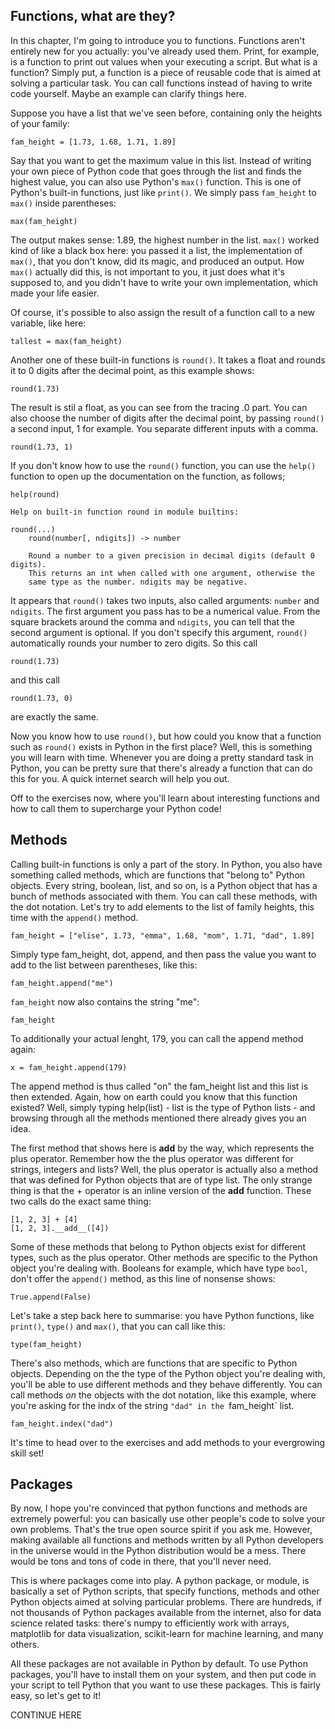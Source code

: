 ## Functions, what are they?

In this chapter, I'm going to introduce you to functions. Functions aren't entirely new for you actually: you've already used them. Print, for example, is a function to print out values when your executing a script. But what is a function? Simply put, a function is a piece of reusable code that is aimed at solving a particular task. You can call functions instead of having to write code yourself. Maybe an example can clarify things here.

Suppose you have a list that we've seen before, containing only the heights of your family:

```
fam_height = [1.73, 1.68, 1.71, 1.89]
```

Say that you want to get the maximum value in this list. Instead of writing your own piece of Python code that goes through the list and finds the highest value, you can also use Python's `max()` function. This is one of Python's built-in functions, just like `print()`. We simply pass `fam_height` to `max()` inside parentheses:

```
max(fam_height)
```

The output makes sense: 1.89, the highest number in the list. `max()` worked kind of like a black box here: you passed it a list, the implementation of `max()`, that you don't know, did its magic, and produced an output. How `max()` actually did this, is not important to you, it just does what it's supposed to, and you didn't have to write your own implementation, which made your life easier.

Of course, it's possible to also assign the result of a function call to a new variable, like here:

```
tallest = max(fam_height)
```

Another one of these built-in functions is `round()`. It takes a float and rounds it to 0 digits after the decimal point, as this example shows:

```
round(1.73)
```

The result is stil a float, as you can see from the tracing .0 part. You can also choose the number of digits after the decimal point, by passing   `round()` a second input, 1 for example. You separate different inputs with a comma.

```
round(1.73, 1)
```

If you don't know how to use the `round()` function, you can use the `help()` function to open up the documentation on the function, as follows; 

```
help(round)

Help on built-in function round in module builtins:

round(...)
    round(number[, ndigits]) -> number

    Round a number to a given precision in decimal digits (default 0 digits).
    This returns an int when called with one argument, otherwise the
    same type as the number. ndigits may be negative.
```

It appears that `round()` takes two inputs, also called arguments: `number` and `ndigits`. The first argument you pass has to be a numerical value. From the square brackets around the comma and `ndigits`, you can tell that the second argument is optional. If you don't specify this argument, `round()` automatically rounds your number to zero digits. So this call

```
round(1.73)
```

and this call

```
round(1.73, 0)
```

are exactly the same.

Now you know how to use `round()`, but how could you know that a function such as `round()` exists in Python in the first place? Well, this is something you will learn with time. Whenever you are doing a pretty standard task in Python, you can be pretty sure that there's already a function that can do this for you. A quick internet search will help you out.

Off to the exercises now, where you'll learn about interesting functions and how to call them to supercharge your Python code!

## Methods

Calling built-in functions is only a part of the story. In Python, you also have something called methods, which are functions that "belong to" Python objects. Every string, boolean, list, and so on, is a Python object that has a bunch of methods associated with them. You can call these methods, with the dot notation. Let's try to add elements to the list of family heights, this time with the `append()` method.

```
fam_height = ["elise", 1.73, "emma", 1.68, "mom", 1.71, "dad", 1.89]
```

Simply type fam_height, dot, append, and then pass the value you want to add to the list between parentheses, like this:

```
fam_height.append("me")
```

`fam_height` now also contains the string "me":

```
fam_height
```

To additionally your actual lenght, 179, you can call the append method again:

```
x = fam_height.append(179)
```

The append method is thus called "on" the fam_height list and this list is then extended. Again, how on earth could you know that this function existed? Well, simply typing help(list) - list is the type of Python lists - and browsing through all the methods mentioned there already gives you an idea.

The first method that shows here is __add__ by the way, which represents the plus operator. Remember how the the plus operator was different for strings, integers and lists? Well, the plus operator is actually also a method that was defined for Python objects that are of type list. The only strange thing is that the + operator is an inline version of the __add__ function. These two calls do the exact same thing:

```
[1, 2, 3] + [4]
[1, 2, 3].__add__([4])
```


Some of these methods that belong to Python objects exist for different types, such as the plus operator. Other methods are specific to the Python object you're dealing with. Booleans for example, which have type `bool`, don't offer the `append()` method, as this line of nonsense shows:

```
True.append(False)
```

Let's take a step back here to summarise: you have Python functions, like `print()`, `type()` and `max()`, that you can call like this:

```
type(fam_height)
```

There's also methods, which are functions that are specific to Python objects. Depending on the the type of the Python object you're dealing with, you'll be able to use different methods and they behave differently. You can call methods _on_ the objects with the dot notation, like this example, where you're asking for the indx of the string `"dad" in the `fam_height` list.

```
fam_height.index("dad")
```

It's time to head over to the exercises and add methods to your evergrowing skill set!

## Packages

By now, I hope you're convinced that python functions and methods are extremely powerful: you can basically use other people's code to solve your own problems. That's the true open source spirit if you ask me. However, making available all functions and methods written by all Python developers in the universe would in the Python distribution would be a mess. There would be tons and tons of code in there, that you'll never need.

This is where packages come into play. A python package, or module, is basically a set of Python scripts, that specify functions, methods and other Python objects aimed at solving particular problems. There are hundreds, if not thousands of Python packages available from the internet, also for data science related tasks: there's numpy to efficiently work with arrays, matplotlib for data visualization, scikit-learn for machine learning, and many others.

All these packages are not available in Python by default. To use Python packages, you'll have to install them on your system, and then put code in your script to tell Python that you want to use these packages. This is fairly easy, so let's get to it!

CONTINUE HERE





